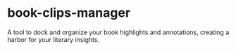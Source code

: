# book-clips-manager
 A tool to dock and organize your book highlights and annotations, creating a harbor for your literary insights.
